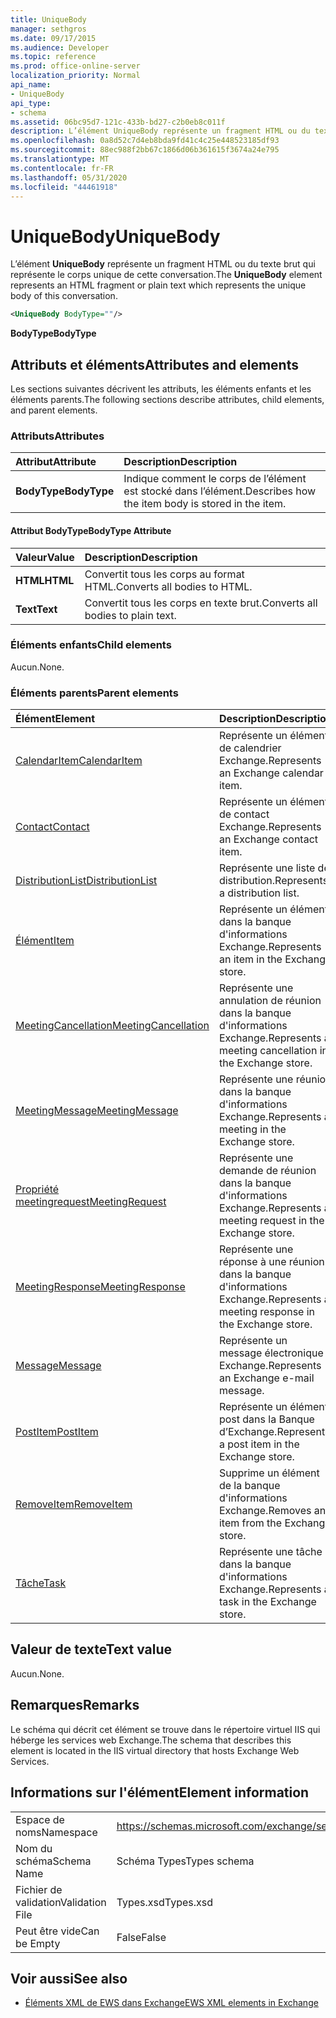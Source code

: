 ```yaml
---
title: UniqueBody
manager: sethgros
ms.date: 09/17/2015
ms.audience: Developer
ms.topic: reference
ms.prod: office-online-server
localization_priority: Normal
api_name:
- UniqueBody
api_type:
- schema
ms.assetid: 06bc95d7-121c-433b-bd27-c2b0eb8c011f
description: L’élément UniqueBody représente un fragment HTML ou du texte brut qui représente le corps unique de cette conversation.
ms.openlocfilehash: 0a8d52c7d4eb8bda9fd41c4c25e448523185df93
ms.sourcegitcommit: 88ec988f2bb67c1866d06b361615f3674a24e795
ms.translationtype: MT
ms.contentlocale: fr-FR
ms.lasthandoff: 05/31/2020
ms.locfileid: "44461918"
---
```

# <a name="uniquebody"></a><span data-ttu-id="7951a-103">UniqueBody</span><span class="sxs-lookup"><span data-stu-id="7951a-103">UniqueBody</span></span>

<span data-ttu-id="7951a-104">L’élément **UniqueBody** représente un fragment HTML ou du texte brut qui représente le corps unique de cette conversation.</span><span class="sxs-lookup"><span data-stu-id="7951a-104">The **UniqueBody** element represents an HTML fragment or plain text which represents the unique body of this conversation.</span></span> 
  
```XML
<UniqueBody BodyType=""/>
```

 <span data-ttu-id="7951a-105">**BodyType**</span><span class="sxs-lookup"><span data-stu-id="7951a-105">**BodyType**</span></span>
## <a name="attributes-and-elements"></a><span data-ttu-id="7951a-106">Attributs et éléments</span><span class="sxs-lookup"><span data-stu-id="7951a-106">Attributes and elements</span></span>

<span data-ttu-id="7951a-107">Les sections suivantes décrivent les attributs, les éléments enfants et les éléments parents.</span><span class="sxs-lookup"><span data-stu-id="7951a-107">The following sections describe attributes, child elements, and parent elements.</span></span>
  
### <a name="attributes"></a><span data-ttu-id="7951a-108">Attributs</span><span class="sxs-lookup"><span data-stu-id="7951a-108">Attributes</span></span>

|<span data-ttu-id="7951a-109">**Attribut**</span><span class="sxs-lookup"><span data-stu-id="7951a-109">**Attribute**</span></span>|<span data-ttu-id="7951a-110">**Description**</span><span class="sxs-lookup"><span data-stu-id="7951a-110">**Description**</span></span>|
|:-----|:-----|
|<span data-ttu-id="7951a-111">**BodyType**</span><span class="sxs-lookup"><span data-stu-id="7951a-111">**BodyType**</span></span> <br/> |<span data-ttu-id="7951a-112">Indique comment le corps de l’élément est stocké dans l’élément.</span><span class="sxs-lookup"><span data-stu-id="7951a-112">Describes how the item body is stored in the item.</span></span>  <br/> |
   
#### <a name="bodytype-attribute"></a><span data-ttu-id="7951a-113">Attribut BodyType</span><span class="sxs-lookup"><span data-stu-id="7951a-113">BodyType Attribute</span></span>

|<span data-ttu-id="7951a-114">**Valeur**</span><span class="sxs-lookup"><span data-stu-id="7951a-114">**Value**</span></span>|<span data-ttu-id="7951a-115">**Description**</span><span class="sxs-lookup"><span data-stu-id="7951a-115">**Description**</span></span>|
|:-----|:-----|
|<span data-ttu-id="7951a-116">**HTML**</span><span class="sxs-lookup"><span data-stu-id="7951a-116">**HTML**</span></span> <br/> |<span data-ttu-id="7951a-117">Convertit tous les corps au format HTML.</span><span class="sxs-lookup"><span data-stu-id="7951a-117">Converts all bodies to HTML.</span></span>  <br/> |
|<span data-ttu-id="7951a-118">**Text**</span><span class="sxs-lookup"><span data-stu-id="7951a-118">**Text**</span></span> <br/> |<span data-ttu-id="7951a-119">Convertit tous les corps en texte brut.</span><span class="sxs-lookup"><span data-stu-id="7951a-119">Converts all bodies to plain text.</span></span>  <br/> |
   
### <a name="child-elements"></a><span data-ttu-id="7951a-120">Éléments enfants</span><span class="sxs-lookup"><span data-stu-id="7951a-120">Child elements</span></span>

<span data-ttu-id="7951a-121">Aucun.</span><span class="sxs-lookup"><span data-stu-id="7951a-121">None.</span></span>
  
### <a name="parent-elements"></a><span data-ttu-id="7951a-122">Éléments parents</span><span class="sxs-lookup"><span data-stu-id="7951a-122">Parent elements</span></span>

|<span data-ttu-id="7951a-123">**Élément**</span><span class="sxs-lookup"><span data-stu-id="7951a-123">**Element**</span></span>|<span data-ttu-id="7951a-124">**Description**</span><span class="sxs-lookup"><span data-stu-id="7951a-124">**Description**</span></span>|
|:-----|:-----|
|[<span data-ttu-id="7951a-125">CalendarItem</span><span class="sxs-lookup"><span data-stu-id="7951a-125">CalendarItem</span></span>](calendaritem.md) <br/> |<span data-ttu-id="7951a-126">Représente un élément de calendrier Exchange.</span><span class="sxs-lookup"><span data-stu-id="7951a-126">Represents an Exchange calendar item.</span></span>  <br/> |
|[<span data-ttu-id="7951a-127">Contact</span><span class="sxs-lookup"><span data-stu-id="7951a-127">Contact</span></span>](contact.md) <br/> |<span data-ttu-id="7951a-128">Représente un élément de contact Exchange.</span><span class="sxs-lookup"><span data-stu-id="7951a-128">Represents an Exchange contact item.</span></span>  <br/> |
|[<span data-ttu-id="7951a-129">DistributionList</span><span class="sxs-lookup"><span data-stu-id="7951a-129">DistributionList</span></span>](distributionlist.md) <br/> |<span data-ttu-id="7951a-130">Représente une liste de distribution.</span><span class="sxs-lookup"><span data-stu-id="7951a-130">Represents a distribution list.</span></span>  <br/> |
|[<span data-ttu-id="7951a-131">Élément</span><span class="sxs-lookup"><span data-stu-id="7951a-131">Item</span></span>](item.md) <br/> |<span data-ttu-id="7951a-132">Représente un élément dans la banque d'informations Exchange.</span><span class="sxs-lookup"><span data-stu-id="7951a-132">Represents an item in the Exchange store.</span></span>  <br/> |
|[<span data-ttu-id="7951a-133">MeetingCancellation</span><span class="sxs-lookup"><span data-stu-id="7951a-133">MeetingCancellation</span></span>](meetingcancellation.md) <br/> |<span data-ttu-id="7951a-134">Représente une annulation de réunion dans la banque d'informations Exchange.</span><span class="sxs-lookup"><span data-stu-id="7951a-134">Represents a meeting cancellation in the Exchange store.</span></span>  <br/> |
|[<span data-ttu-id="7951a-135">MeetingMessage</span><span class="sxs-lookup"><span data-stu-id="7951a-135">MeetingMessage</span></span>](meetingmessage.md) <br/> |<span data-ttu-id="7951a-136">Représente une réunion dans la banque d'informations Exchange.</span><span class="sxs-lookup"><span data-stu-id="7951a-136">Represents a meeting in the Exchange store.</span></span>  <br/> |
|[<span data-ttu-id="7951a-137">Propriété meetingrequest</span><span class="sxs-lookup"><span data-stu-id="7951a-137">MeetingRequest</span></span>](meetingrequest.md) <br/> |<span data-ttu-id="7951a-138">Représente une demande de réunion dans la banque d'informations Exchange.</span><span class="sxs-lookup"><span data-stu-id="7951a-138">Represents a meeting request in the Exchange store.</span></span>  <br/> |
|[<span data-ttu-id="7951a-139">MeetingResponse</span><span class="sxs-lookup"><span data-stu-id="7951a-139">MeetingResponse</span></span>](meetingresponse.md) <br/> |<span data-ttu-id="7951a-140">Représente une réponse à une réunion dans la banque d'informations Exchange.</span><span class="sxs-lookup"><span data-stu-id="7951a-140">Represents a meeting response in the Exchange store.</span></span>  <br/> |
|[<span data-ttu-id="7951a-141">Message</span><span class="sxs-lookup"><span data-stu-id="7951a-141">Message</span></span>](message-ex15websvcsotherref.md) <br/> |<span data-ttu-id="7951a-142">Représente un message électronique Exchange.</span><span class="sxs-lookup"><span data-stu-id="7951a-142">Represents an Exchange e-mail message.</span></span>  <br/> |
|[<span data-ttu-id="7951a-143">PostItem</span><span class="sxs-lookup"><span data-stu-id="7951a-143">PostItem</span></span>](postitem.md) <br/> |<span data-ttu-id="7951a-144">Représente un élément post dans la Banque d’Exchange.</span><span class="sxs-lookup"><span data-stu-id="7951a-144">Represents a post item in the Exchange store.</span></span>  <br/> |
|[<span data-ttu-id="7951a-145">RemoveItem</span><span class="sxs-lookup"><span data-stu-id="7951a-145">RemoveItem</span></span>](removeitem.md) <br/> |<span data-ttu-id="7951a-146">Supprime un élément de la banque d'informations Exchange.</span><span class="sxs-lookup"><span data-stu-id="7951a-146">Removes an item from the Exchange store.</span></span>  <br/> |
|[<span data-ttu-id="7951a-147">Tâche</span><span class="sxs-lookup"><span data-stu-id="7951a-147">Task</span></span>](task.md) <br/> |<span data-ttu-id="7951a-148">Représente une tâche dans la banque d'informations Exchange.</span><span class="sxs-lookup"><span data-stu-id="7951a-148">Represents a task in the Exchange store.</span></span>  <br/> |
   
## <a name="text-value"></a><span data-ttu-id="7951a-149">Valeur de texte</span><span class="sxs-lookup"><span data-stu-id="7951a-149">Text value</span></span>

<span data-ttu-id="7951a-150">Aucun.</span><span class="sxs-lookup"><span data-stu-id="7951a-150">None.</span></span>
  
## <a name="remarks"></a><span data-ttu-id="7951a-151">Remarques</span><span class="sxs-lookup"><span data-stu-id="7951a-151">Remarks</span></span>

<span data-ttu-id="7951a-152">Le schéma qui décrit cet élément se trouve dans le répertoire virtuel IIS qui héberge les services web Exchange.</span><span class="sxs-lookup"><span data-stu-id="7951a-152">The schema that describes this element is located in the IIS virtual directory that hosts Exchange Web Services.</span></span>
  
## <a name="element-information"></a><span data-ttu-id="7951a-153">Informations sur l'élément</span><span class="sxs-lookup"><span data-stu-id="7951a-153">Element information</span></span>

|||
|:-----|:-----|
|<span data-ttu-id="7951a-154">Espace de noms</span><span class="sxs-lookup"><span data-stu-id="7951a-154">Namespace</span></span>  <br/> |https://schemas.microsoft.com/exchange/services/2006/types  <br/> |
|<span data-ttu-id="7951a-155">Nom du schéma</span><span class="sxs-lookup"><span data-stu-id="7951a-155">Schema Name</span></span>  <br/> |<span data-ttu-id="7951a-156">Schéma Types</span><span class="sxs-lookup"><span data-stu-id="7951a-156">Types schema</span></span>  <br/> |
|<span data-ttu-id="7951a-157">Fichier de validation</span><span class="sxs-lookup"><span data-stu-id="7951a-157">Validation File</span></span>  <br/> |<span data-ttu-id="7951a-158">Types.xsd</span><span class="sxs-lookup"><span data-stu-id="7951a-158">Types.xsd</span></span>  <br/> |
|<span data-ttu-id="7951a-159">Peut être vide</span><span class="sxs-lookup"><span data-stu-id="7951a-159">Can be Empty</span></span>  <br/> |<span data-ttu-id="7951a-160">False</span><span class="sxs-lookup"><span data-stu-id="7951a-160">False</span></span>  <br/> |
   
## <a name="see-also"></a><span data-ttu-id="7951a-161">Voir aussi</span><span class="sxs-lookup"><span data-stu-id="7951a-161">See also</span></span>



- [<span data-ttu-id="7951a-162">Éléments XML de EWS dans Exchange</span><span class="sxs-lookup"><span data-stu-id="7951a-162">EWS XML elements in Exchange</span></span>](ews-xml-elements-in-exchange.md)

